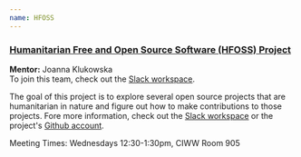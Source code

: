 ```yaml
---
name: HFOSS
---
```

### [Humanitarian Free and Open Source Software (HFOSS) Project][slack-workspace]
**Mentor:** Joanna Klukowska  
To join this team, check out the [Slack workspace][slack-workspace].

The goal of this project is to explore several open source projects that are humanitarian in nature and figure out how to make contributions to those projects. Fore more information, check out the [Slack workspace][slack-workspace] or the project's [Github account][hfoss-account].

Meeting Times: Wednesdays 12:30-1:30pm, CIWW Room 905

[profklukowska]: https://hfoss-project.slack.com/team/UCUBBL5RS
[hfoss-account]: https://github.com/nyu-hfoss-project
[slack-workspace]: hfoss-project.slack.com
